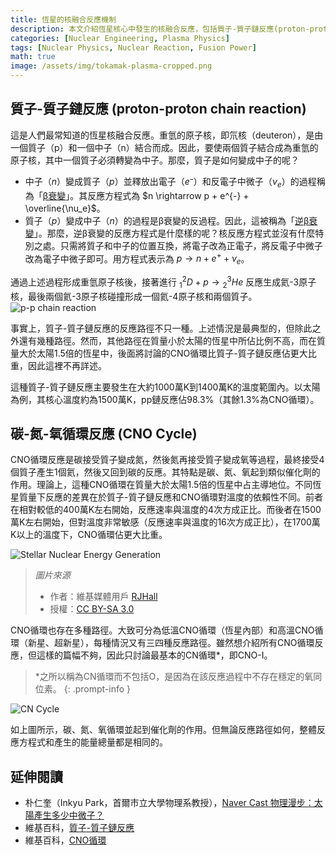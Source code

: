 ```yaml
---
title: 恆星的核融合反應機制
description: 本文介紹恆星核心中發生的核融合反應，包括質子-質子鏈反應(proton-proton chain reaction)和碳-氮-氧循環反應(CNO cycle)。這是作者在高中一年級時為校內科學社團活動所撰寫的文章，與其他文章不同，採用口語化的寫作風格，但為了存檔目的，原文內容保持不變。
categories: [Nuclear Engineering, Plasma Physics]
tags: [Nuclear Physics, Nuclear Reaction, Fusion Power]
math: true
image: /assets/img/tokamak-plasma-cropped.png
---
```

## 質子-質子鏈反應 (proton-proton chain reaction)
這是人們最常知道的恆星核融合反應。重氫的原子核，即氘核（deuteron），是由一個質子（p）和一個中子（n）結合而成。因此，要使兩個質子結合成為重氫的原子核，其中一個質子必須轉變為中子。那麼，質子是如何變成中子的呢？

- 中子（$n$）變成質子（$p$）並釋放出電子（$e⁻$）和反電子中微子（$\nu_e$）的過程稱為「[β衰變](/posts/Nuclear-Stability-and-Radioactive-Decay/#音的beta衰變beta--decay)」。其反應方程式為 $n \rightarrow p + e^{-} + \overline{\nu_e}$。
- 質子（$p$）變成中子（$n$）的過程是β衰變的反過程。因此，這被稱為「[逆β衰變](/posts/Nuclear-Stability-and-Radioactive-Decay/#陽的beta衰變beta-decay)」。那麼，逆β衰變的反應方程式是什麼樣的呢？核反應方程式並沒有什麼特別之處。只需將質子和中子的位置互換，將電子改為正電子，將反電子中微子改為電子中微子即可。用方程式表示為 $p \rightarrow n + e^{+} + \nu_e$。

通過上述過程形成重氫原子核後，接著進行 $^2_1D + p \rightarrow {^3_2He}$ 反應生成氦-3原子核，最後兩個氦-3原子核碰撞形成一個氦-4原子核和兩個質子。  
![p-p chain reaction](https://upload.wikimedia.org/wikipedia/commons/8/85/Fusion_in_the_Sun.svg)

事實上，質子-質子鏈反應的反應路徑不只一種。上述情況是最典型的，但除此之外還有幾種路徑。然而，其他路徑在質量小於太陽的恆星中所佔比例不高，而在質量大於太陽1.5倍的恆星中，後面將討論的CNO循環比質子-質子鏈反應佔更大比重，因此這裡不再詳述。

這種質子-質子鏈反應主要發生在大約1000萬K到1400萬K的溫度範圍內。以太陽為例，其核心溫度約為1500萬K，pp鏈反應佔98.3%（其餘1.3%為CNO循環）。

## 碳-氮-氧循環反應 (CNO Cycle)
CNO循環反應是碳接受質子變成氮，然後氮再接受質子變成氧等過程，最終接受4個質子產生1個氦，然後又回到碳的反應。其特點是碳、氮、氧起到類似催化劑的作用。理論上，這種CNO循環在質量大於太陽1.5倍的恆星中占主導地位。不同恆星質量下反應的差異在於質子-質子鏈反應和CNO循環對溫度的依賴性不同。前者在相對較低的400萬K左右開始，反應速率與溫度的4次方成正比。而後者在1500萬K左右開始，但對溫度非常敏感（反應速率與溫度的16次方成正比），在1700萬K以上的溫度下，CNO循環佔更大比重。

![Stellar Nuclear Energy Generation](https://upload.wikimedia.org/wikipedia/commons/5/5b/Nuclear_energy_generation.svg)
> *圖片來源*
> - 作者：維基媒體用戶 [RJHall](https://commons.wikimedia.org/wiki/User:RJHall)
> - 授權：[CC BY-SA 3.0](https://creativecommons.org/licenses/by-sa/3.0/)

CNO循環也存在多種路徑。大致可分為低溫CNO循環（恆星內部）和高溫CNO循環（新星、超新星），每種情況又有三四種反應路徑。雖然想介紹所有CNO循環反應，但這樣的篇幅不夠，因此只討論最基本的CN循環*，即CNO-I。

> *之所以稱為CN循環而不包括O，是因為在該反應過程中不存在穩定的氧同位素。
{: .prompt-info }

![CN Cycle](https://upload.wikimedia.org/wikipedia/commons/2/21/CNO_Cycle.svg)

如上圖所示，碳、氮、氧循環並起到催化劑的作用。但無論反應路徑如何，整體反應方程式和產生的能量總量都是相同的。

## 延伸閱讀
- 朴仁奎（Inkyu Park，首爾市立大學物理系教授），[Naver Cast 物理漫步：太陽產生多少中微子？](https://terms.naver.com/entry.naver?docId=4125519&cid=58941&categoryId=58960)
- 維基百科，[質子-質子鏈反應](https://en.wikipedia.org/wiki/Proton%E2%80%93proton_chain)
- 維基百科，[CNO循環](https://en.wikipedia.org/wiki/CNO_cycle)
